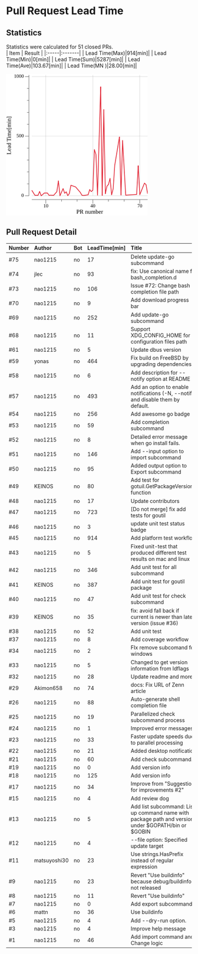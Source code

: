 # Pull Request Lead Time
## Statistics
Statistics were calculated for 51 closed PRs.  
| Item | Result |
|:-----|:-------|
| Lead Time(Max)|914[min]|
| Lead Time(Min)|0[min]|
| Lead Time(Sum)|5287[min]|
| Lead Time(Ave)|103.67[min]|
| Lead Time(MN )|28.00[min]|

![PR Lead Time](./leadtime.png)

## Pull Request Detail
| Number | Author | Bot | LeadTime[min] | Title |
|:-------|:-------|:----|:--------------|:------|
|#75|nao1215|no|17|Delete update-go subcommand|
|#74|jlec|no|93|fix: Use canonical name for bash_completion.d|
|#73|nao1215|no|106|Issue #72: Change bash completion file path|
|#70|nao1215|no|9|Add download progress bar|
|#69|nao1215|no|252|Add update-go subcommand|
|#68|nao1215|no|11|Support XDG_CONFIG_HOME for configuration files path|
|#61|nao1215|no|5|Update dbus version|
|#59|yonas|no|464|Fix build on FreeBSD by upgrading dependencies|
|#58|nao1215|no|6|Add description for --notify option at README|
|#57|nao1215|no|493|Add an option to enable notifications (-N, --notify) and disable them by default.|
|#54|nao1215|no|256|Add awesome go badge|
|#53|nao1215|no|59|Add completion subcommand|
|#52|nao1215|no|8|Detailed error message when go install fails.|
|#51|nao1215|no|146|Add --input option to import subcommand|
|#50|nao1215|no|95|Added output option to Export subcommand|
|#49|KEINOS|no|80|Add test for gotuil.GetPackageVersion() function|
|#48|nao1215|no|17|Update contributors|
|#47|nao1215|no|723|[Do not merge] fix add tests for goutil|
|#46|nao1215|no|3|update unit test status badge|
|#45|nao1215|no|914|Add platform test workflow|
|#43|nao1215|no|5|Fixed unit-test that produced different test results on mac and linux|
|#42|nao1215|no|346|Add unit test for all subcommand|
|#41|KEINOS|no|387|Add unit test for goutil package|
|#40|nao1215|no|47|Add unit test for check subcommand|
|#39|KEINOS|no|35|fix: avoid fall back if current is newer than latest version (issue #36)|
|#38|nao1215|no|52|Add unit test|
|#37|nao1215|no|8|Add coverage workflow|
|#34|nao1215|no|2|FIx remove subcomand for windows|
|#33|nao1215|no|5|Changed to get version information from ldflags|
|#32|nao1215|no|28|Update readme and more|
|#29|Akimon658|no|74|docs: Fix URL of Zenn article|
|#26|nao1215|no|88|Auto-generate shell completion file|
|#25|nao1215|no|19|Parallelized check subcommand process|
|#24|nao1215|no|1|Improved error messages|
|#23|nao1215|no|33|Faster update speeds due to parallel processing|
|#22|nao1215|no|21|Added desktop notification|
|#21|nao1215|no|60|Add check subcommand.|
|#19|nao1215|no|0|Add version info|
|#18|nao1215|no|125|Add version info|
|#17|nao1215|no|34|Improve from "Suggestions for improvements #2"|
|#15|nao1215|no|4|Add review dog|
|#13|nao1215|no|5|Add list subcommand: List up command name with package path and version under $GOPATH/bin or $GOBIN|
|#12|nao1215|no|4|--file option: Specified update target|
|#11|matsuyoshi30|no|23|Use strings.HasPrefix instead of regular expression|
|#9|nao1215|no|23|Revert "Use buildinfo" because  debug/buildinfo is not released|
|#8|nao1215|no|11|Revert "Use buildinfo"|
|#7|nao1215|no|0|Add export subcommand|
|#6|mattn|no|36|Use buildinfo|
|#5|nao1215|no|4|Add --dry-run option.|
|#3|nao1215|no|4|Improve help message|
|#1|nao1215|no|46|Add import command and Change logic|
